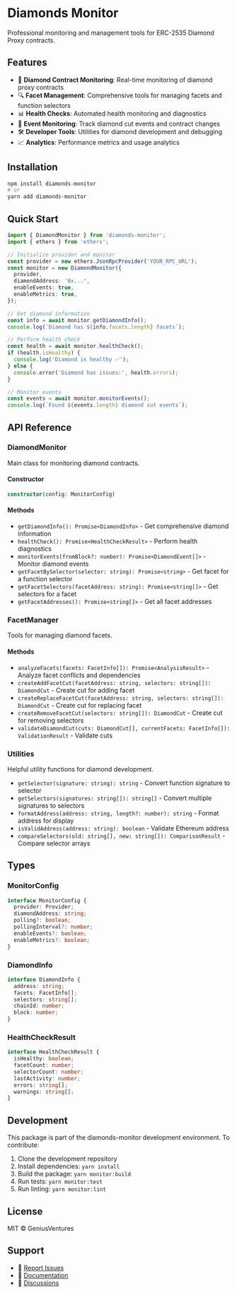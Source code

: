 # Diamonds Monitor

Professional monitoring and management tools for ERC-2535 Diamond Proxy contracts.

## Features

- 💎 **Diamond Contract Monitoring**: Real-time monitoring of diamond proxy contracts
- 🔍 **Facet Management**: Comprehensive tools for managing facets and function selectors
- 📊 **Health Checks**: Automated health monitoring and diagnostics
- 🚨 **Event Monitoring**: Track diamond cut events and contract changes
- 🛠️ **Developer Tools**: Utilities for diamond development and debugging
- 📈 **Analytics**: Performance metrics and usage analytics

## Installation

```bash
npm install diamonds-monitor
# or
yarn add diamonds-monitor
```

## Quick Start

```typescript
import { DiamondMonitor } from 'diamonds-monitor';
import { ethers } from 'ethers';

// Initialize provider and monitor
const provider = new ethers.JsonRpcProvider('YOUR_RPC_URL');
const monitor = new DiamondMonitor({
  provider,
  diamondAddress: '0x...',
  enableEvents: true,
  enableMetrics: true,
});

// Get diamond information
const info = await monitor.getDiamondInfo();
console.log(`Diamond has ${info.facets.length} facets`);

// Perform health check
const health = await monitor.healthCheck();
if (health.isHealthy) {
  console.log('Diamond is healthy ✅');
} else {
  console.error('Diamond has issues:', health.errors);
}

// Monitor events
const events = await monitor.monitorEvents();
console.log(`Found ${events.length} diamond cut events`);
```

## API Reference

### DiamondMonitor

Main class for monitoring diamond contracts.

#### Constructor

```typescript
constructor(config: MonitorConfig)
```

#### Methods

- `getDiamondInfo(): Promise<DiamondInfo>` - Get comprehensive diamond information
- `healthCheck(): Promise<HealthCheckResult>` - Perform health diagnostics
- `monitorEvents(fromBlock?: number): Promise<DiamondEvent[]>` - Monitor diamond events
- `getFacetBySelector(selector: string): Promise<string>` - Get facet for a function selector
- `getFacetSelectors(facetAddress: string): Promise<string[]>` - Get selectors for a facet
- `getFacetAddresses(): Promise<string[]>` - Get all facet addresses

### FacetManager

Tools for managing diamond facets.

#### Methods

- `analyzeFacets(facets: FacetInfo[]): Promise<AnalysisResult>` - Analyze facet conflicts and dependencies
- `createAddFacetCut(facetAddress: string, selectors: string[]): DiamondCut` - Create cut for adding facet
- `createReplaceFacetCut(facetAddress: string, selectors: string[]): DiamondCut` - Create cut for replacing facet
- `createRemoveFacetCut(selectors: string[]): DiamondCut` - Create cut for removing selectors
- `validateDiamondCut(cuts: DiamondCut[], currentFacets: FacetInfo[]): ValidationResult` - Validate cuts

### Utilities

Helpful utility functions for diamond development.

- `getSelector(signature: string): string` - Convert function signature to selector
- `getSelectors(signatures: string[]): string[]` - Convert multiple signatures to selectors
- `formatAddress(address: string, length?: number): string` - Format address for display
- `isValidAddress(address: string): boolean` - Validate Ethereum address
- `compareSelectors(old: string[], new: string[]): ComparisonResult` - Compare selector arrays

## Types

### MonitorConfig

```typescript
interface MonitorConfig {
  provider: Provider;
  diamondAddress: string;
  polling?: boolean;
  pollingInterval?: number;
  enableEvents?: boolean;
  enableMetrics?: boolean;
}
```

### DiamondInfo

```typescript
interface DiamondInfo {
  address: string;
  facets: FacetInfo[];
  selectors: string[];
  chainId: number;
  block: number;
}
```

### HealthCheckResult

```typescript
interface HealthCheckResult {
  isHealthy: boolean;
  facetCount: number;
  selectorCount: number;
  lastActivity: number;
  errors: string[];
  warnings: string[];
}
```

## Development

This package is part of the diamonds-monitor development environment. To contribute:

1. Clone the development repository
2. Install dependencies: `yarn install`
3. Build the package: `yarn monitor:build`
4. Run tests: `yarn monitor:test`
5. Run linting: `yarn monitor:lint`

## License

MIT © GeniusVentures

## Support

- 🐛 [Report Issues](https://github.com/GeniusVentures/diamonds-monitor/issues)
- 📖 [Documentation](https://github.com/GeniusVentures/diamonds-monitor#readme)
- 💬 [Discussions](https://github.com/GeniusVentures/diamonds-monitor/discussions)
